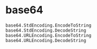 # base64

```golang
base64.StdEncoding.EncodeToString
base64.StdEncoding.DecodeString
base64.URLEncoding.EncodeToString
base64.URLEncoding.DecodeString
```
